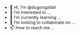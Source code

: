 - 👋 Hi, I’m @dugongzilail
- 👀 I’m interested in ...
- 🌱 I’m currently learning ...
- 💞️ I’m looking to collaborate on ...
- 📫 How to reach me ...

<!---
dugongzilail/dugongzilail is a ✨ special ✨ repository because its `README.md` (this file) appears on your GitHub profile.
You can click the Preview link to take a look at your changes.
--->

